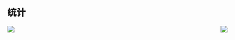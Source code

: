 
## 统计

<a href="https://github-readme-stats.vercel.app/api?username=chalmery&show_icons=true&include_all_commits=true">
    <img align="left" src="https://github-readme-stats.vercel.app/api/top-langs/?username=chalmery&hide=javascript,html,css" /> 
<img align="right" src="https://github-readme-stats.vercel.app/api?username=chalmery&show_icons=true" />
</a>

<a href="https://github-readme-stats.vercel.app/api/top-langs/?username=chalmery&hide=javascript,html,css">
</a>
